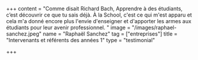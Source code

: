 +++
content = "Comme disait Richard Bach, Apprendre à des étudiants, c’est découvrir ce que tu sais déjà. À la School, c'est ce qui m'est apparu et cela m'a donné encore plus l'envie d'enseigner et d'apporter les armes aux étudiants pour leur avenir professionnel. "
image = "/images/raphael-sanchez.jpeg"
name = "Raphaël Sanchez"
tag = ["entreprises"]
title = "Intervenants et référents des années 1"
type = "testimonial"

+++
